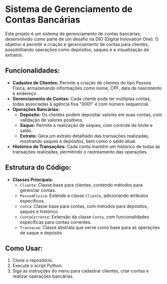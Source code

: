 # Sistema de Gerenciamento de Contas Bancárias

Este projeto é um sistema de gerenciamento de contas bancárias, desenvolvido como parte de um desafio na DIO (Digital Innovation One). O objetivo é permitir a criação e gerenciamento de contas para clientes, possibilitando operações como depósitos, saques e a visualização de extratos.

## Funcionalidades:

- **Cadastro de Clientes:** Permite a criação de clientes do tipo Pessoa Física, armazenando informações como nome, CPF, data de nascimento e endereço.
- **Gerenciamento de Contas:** Cada cliente pode ter múltiplas contas, todas associadas à agência fixa "0001" e com número sequencial.
- **Operações Bancárias:**
  - **Depósito:** Os clientes podem depositar valores em suas contas, com validação de valores positivos.
  - **Saque:** Permite a realização de saques, com controle de limite e saldo.
  - **Extrato:** Gera um extrato detalhado das transações realizadas, mostrando saques e depósitos, bem como o saldo atual.
- **Histórico de Transações:** Cada conta mantém um histórico de todas as transações realizadas, permitindo o rastreamento das operações.

## Estrutura do Código:

- **Classes Principais:**
  - `Cliente`: Classe base para clientes, contendo métodos para gerenciar contas.
  - `PessoaFisica`: Extende a classe `Cliente`, adicionando atributos específicos.
  - `Conta`: Classe base para contas, com métodos para depósitos, saques e histórico.
  - `ContaCorrente`: Extensão da classe `Conta`, com funcionalidades específicas para contas correntes.
  - `Transacao`: Classe abstrata que serve como base para as operações de saque e depósito.

## Como Usar:

1. Clone o repositório.
2. Execute o script Python.
3. Siga as instruções do menu para cadastrar clientes, criar contas e realizar operações bancárias.




